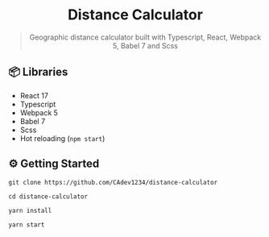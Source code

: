  <div align="center">
  <h1>Distance Calculator</h1>

  <blockquote>Geographic distance calculator built with Typescript, React, Webpack 5, Babel 7 and Scss</blockquote>
</div>

## 📦 Libraries

- React 17
- Typescript
- Webpack 5
- Babel 7
- Scss
- Hot reloading (`npm start`)

## ⚙️ Getting Started

```
git clone https://github.com/CAdev1234/distance-calculator
```
```
cd distance-calculator
```
```
yarn install
```
```
yarn start
```
